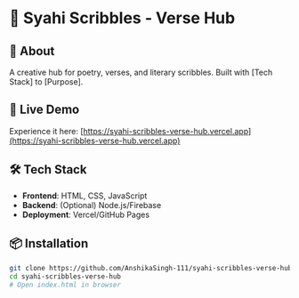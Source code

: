 # 📝 Syahi Scribbles - Verse Hub  


## 🌟 About  
A creative hub for poetry, verses, and literary scribbles. Built with [Tech Stack] to [Purpose].  



## 🚀 Live Demo  
Experience it here: [https://syahi-scribbles-verse-hub.vercel.app](https://syahi-scribbles-verse-hub.vercel.app)  

## 🛠️ Tech Stack  
- **Frontend**: HTML, CSS, JavaScript  
- **Backend**: (Optional) Node.js/Firebase  
- **Deployment**: Vercel/GitHub Pages  

## 📦 Installation  
```bash
git clone https://github.com/AnshikaSingh-111/syahi-scribbles-verse-hub.git
cd syahi-scribbles-verse-hub
# Open index.html in browser
